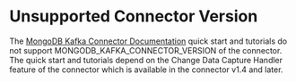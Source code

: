 # Unsupported Connector Version

The [MongoDB Kafka Connector Documentation](https://docs.mongodb.com/kafka-connector/current/)
quick start and tutorials do not support MONGODB_KAFKA_CONNECTOR_VERSION of the connector. The quick start and tutorials depend on the Change Data Capture Handler
feature of the connector which is available in the connector v1.4 and later.
